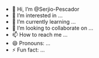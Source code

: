 - 👋 Hi, I’m @Serjio-Pescador
- 👀 I’m interested in ...
- 🌱 I’m currently learning ...
- 💞️ I’m looking to collaborate on ...
- 📫 How to reach me ...
- 😄 Pronouns: ...
- ⚡ Fun fact: ...

<!---
Serjio-Pescador/Serjio-Pescador is a ✨ special ✨ repository because its `README.md` (this file) appears on your GitHub profile.
You can click the Preview link to take a look at your changes.
--->
